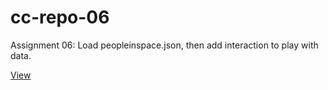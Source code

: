 # cc-repo-06
Assignment 06: Load peopleinspace.json, then add interaction to play with data.

[View](https://luferrari.github.io/cc-repo-06/)
